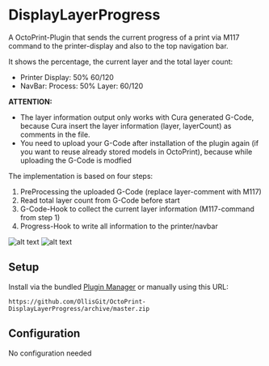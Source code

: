 # DisplayLayerProgress

A OctoPrint-Plugin that sends the current progress of a print via M117 command to the printer-display and also to the top navigation bar.

It shows the percentage, the current layer and the total layer count:

- Printer Display: 50% 60/120
- NavBar: Process: 50% Layer: 60/120

**ATTENTION:** 
- The layer information output only works with Cura generated G-Code, because Cura insert the layer information (layer, layerCount) as comments in the file.
- You need to upload your G-Code after installation of the plugin again (if you want to reuse already stored models in OctoPrint), because while uploading the G-Code is modfied

The implementation is based on four steps:

1. PreProcessing the uploaded G-Code (replace layer-comment with M117) 
2. Read total layer count from G-Code before start
3. G-Code-Hook to collect the current layer information (M117-command from step 1)
4. Progress-Hook to write all information to the printer/navbar

![alt text](https://plugins.octoprint.org/assets/img/plugins/DisplayLayerProgress/example-navbar-display.jpg "Progress in NavBar")
![alt text](https://plugins.octoprint.org/assets/img/plugins/DisplayLayerProgress/example-printer-display.jpg "Progress in Printer-Display")

 
## Setup

Install via the bundled [Plugin Manager](https://github.com/foosel/OctoPrint/wiki/Plugin:-Plugin-Manager)
or manually using this URL:

    https://github.com/OllisGit/OctoPrint-DisplayLayerProgress/archive/master.zip


## Configuration

No configuration needed

